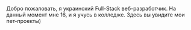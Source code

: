 Добро пожаловать, я украинский Full-Stack веб-разработчик.
На данный момент мне 16, и я учусь в колледже.
Здесь вы увидите мои пет-проекты)
